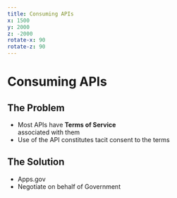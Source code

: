 ```yaml
---
title: Consuming APIs
x: 1500
y: 2000
z: -2000
rotate-x: 90
rotate-z: 90
---
```


# Consuming APIs

## The Problem

* Most APIs have **Terms of Service** <br />associated with them
* Use of the API constitutes tacit consent to the terms

## The Solution

* Apps.gov
* Negotiate on behalf of Government
